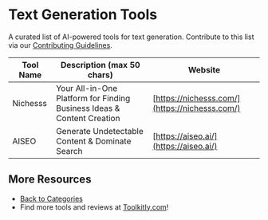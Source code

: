 # Text Generation Tools

A curated list of AI-powered tools for text generation. Contribute to this list via our [Contributing Guidelines](../CONTRIBUTING.md).

| Tool Name | Description (max 50 chars) | Website |
|-----------|----------------------------|---------|
| Nichesss | Your All-in-One Platform for Finding Business Ideas & Content Creation | [https://nichesss.com/](https://nichesss.com/) |
| AISEO | Generate Undetectable Content & Dominate Search | [https://aiseo.ai/](https://aiseo.ai/) |

## More Resources
- [Back to Categories](https://github.com/ToolkitlyAI/awesome-ai-tools/blob/master/README.md)
- Find more tools and reviews at [Toolkitly.com](https://toolkitly.com)!
